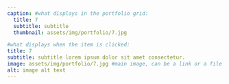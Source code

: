 ```yaml
---
caption: #what displays in the portfolio grid:
  title: 7
  subtitle: subtitle
  thumbnail: assets/img/portfolio/7.jpg

#what displays when the item is clicked:
title: 7
subtitle: subtitle lorem ipsum dolor sit amet consectetur.
image: assets/img/portfolio/7.jpg #main image, can be a link or a file in assets/img/portfolio
alt: image alt text
---
```


